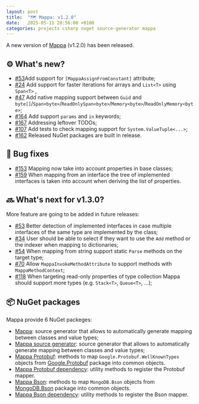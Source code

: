 ```yaml
---
layout: post
title:  "🗺️ Mappa: v1.2.0"
date:   2025-05-11 20:56:00 +0100
categories: projects csharp nuget source-generator mappa
---
```

A new version of [Mappa](https://github.com/sanelli/Mappa) (v1.2.0) has been released.

## ⚙️ What's new?
* [#53](https://github.com/sanelli/Mappa/issues/53)Add support for `[MappaAssignFromConstant]` attribute;
* [#24](https://github.com/sanelli/Mappa/issues/24) Add support for faster iterations for arrays and `List<T>` using `Span<T>` ,
* [#47](https://github.com/sanelli/Mappa/issues/47) Add native mapping support between `Guid` and `byte[]`/`Span<byte>`/`ReadOnlySpan<byte>`/`Memory<byte>`/`ReadOnlyMemory<byte>`;
* [#164](https://github.com/sanelli/Mappa/issues/164) Add support `params` and `in` keywords;
* [#167](https://github.com/sanelli/Mappa/issues/167) Addressing leftover TODOs;
* [#107](https://github.com/sanelli/Mappa/issues/107) Add tests to check mapping support for `System.ValueTuple<...>`;
* [#162](https://github.com/sanelli/Mappa/issues/162) Released NuGet packages are built in release.

## 🐞 Bug fixes
* [#153](https://github.com/sanelli/Mappa/issues/153) Mapping now take into account properties in base classes;
* [#159](https://github.com/sanelli/Mappa/issues/159) When mapping from an interface the tree of implemented interfaces is taken into account when deriving the list of properties.

## 🔜 What's next for v1.3.0?
More feature are going to be added in future releases:
* [#53](https://github.com/sanelli/Mappa/issues/53) Better detection of implemented interfaces in case multiple interfaces of the same type are implemented by the class;
* [#34](https://github.com/sanelli/Mappa/issues/34) User should be able to select if they want to use the `Add` method or the indexer when mapping to dictionaries;
* [#54](https://github.com/sanelli/Mappa/issues/54) When mapping from string support static `Parse` methods on the target type;
* [#70](https://github.com/sanelli/Mappa/issues/70) Allow `MappaInvokeMethodAttribute` to support methods with `MappaMethodContext`;
* [#118](https://github.com/sanelli/Mappa/issues/110) When targeting read-only properties of type collection Mappa should support more types (e.g. `Stack<T>`, `Queue<T>`, ...);

## 📦 NuGet packages
Mappa provide 6 NuGet packeges:
* [Mappa](https://www.nuget.org/packages/Mappa/): source generator that allows to automatically generate mapping between classes and value types;
* [Mappa source generator](https://www.nuget.org/packages/Mappa.Generator/): source generator that allows to automatically generate mapping between classes and value types;
* [Mappa Protobuf](https://www.nuget.org/packages/Mappa.Dependency.Protobuf/): methods to map `Google.Protobuf.WellKnownTypes` objects from [Google.Protobuf](https://www.nuget.org/packages/Google.Protobuf) package into common objects.
* [Mappa Protobuf dependency](https://www.nuget.org/packages/Mappa.Dependency.Protobuf.DependencyInjection/): utility methods to register the Protobuf mapper.
* [Mappa Bson](https://www.nuget.org/packages/Mappa.Dependency.Bson/): methods to map `MongoDB.Bson` objects from [MongoDB.Bson](https://www.nuget.org/packages/MongoDB.Bson) package into common objects.
* [Mappa Bson dependency](https://www.nuget.org/packages/Mappa.Dependency.Bson.DependencyInjection/): utility methods to register the Bson mapper.